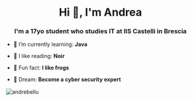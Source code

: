 <h1 align="center">Hi 👋, I'm Andrea</h1>
<h3 align="center">I'm a 17yo student who studies IT at IIS Castelli in Brescia</h3>

- 🌱 I’m currently learning: **Java**

- 📖 I like reading: **Noir**

- 🐸 Fun fact: **I like frogs**

- 💭 Dream: **Become a cyber security expert**

<p>&nbsp;<img align="center" src="https://github-readme-stats.vercel.app/api?username=andrebellu&show_icons=true&theme=dark&locale=en" alt="andrebellu" /></p>
